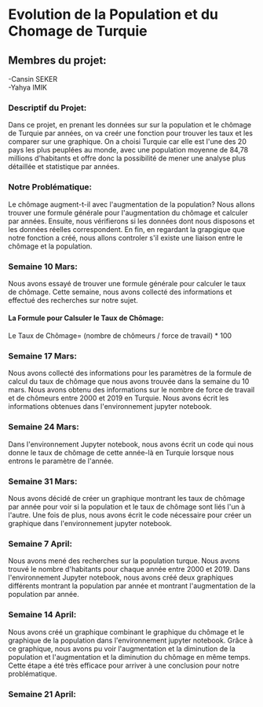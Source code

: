<DOCTYPE html>
<h1>Evolution de la Population et du Chomage de Turquie

<h2>Membres du projet:</h2>
-Cansin SEKER<br>
-Yahya IMIK

<h3>Descriptif du Projet:</h3>
Dans ce projet, en prenant les données sur sur la population et le chômage de Turquie par années, on va creér une fonction pour trouver les taux et les comparer sur une graphique. On a choisi Turquie car elle est l'une des 20 pays les plus peuplées au monde, avec une population moyenne de 84,78 millions d'habitants et offre donc la possibilité de mener une analyse plus détaillée et statistique par années.
  
<h3>Notre Problématique:</h3>
  Le chômage augment-t-il avec l'augmentation de la population? Nous allons trouver une formule générale pour l'augmentation du chômage et calculer par années. Ensuite, nous vérifierons si les données dont nous disposons et les données réelles correspondent. En fin, en regardant la grapgique que notre fonction a créé, nous allons controler s'il existe une liaison entre le chômage et la population.
  
  
  <h3>Semaine 10 Mars:</h3>
  Nous avons essayé de trouver une formule générale pour calculer le taux de chômage. Cette semaine, nous avons collecté des informations et effectué des recherches sur notre sujet.
  
  <h4>La Formule pour Calsuler le Taux de Chômage:</h4>
  
  Le Taux de Chômage= (nombre de chômeurs / force de travail) * 100
  
  
  <h3>Semaine 17 Mars:</h3>
  Nous avons collecté des informations pour les paramètres de la formule de calcul du taux de chômage que nous avons trouvée dans la semaine du 10 mars. Nous avons obtenu des informations sur le nombre de force de travail et de chômeurs entre 2000 et 2019 en Turquie. Nous avons écrit les informations obtenues dans l'environnement jupyter notebook.
  
  
  <h3>Semaine 24 Mars:</h3>
  Dans l'environnement Jupyter notebook, nous avons écrit un code qui nous donne le taux de chômage de cette année-là en Turquie lorsque nous entrons le paramètre de l'année.
  
  
  <h3>Semaine 31 Mars:</h3>
  Nous avons décidé de créer un graphique montrant les taux de chômage par année pour voir si la population et le taux de chômage sont liés l'un à l'autre. Une fois de plus, nous avons écrit le code nécessaire pour créer un graphique dans l'environnement jupyter notebook. 
  
  
  <h3>Semaine 7 April:</h3>
  Nous avons mené des recherches sur la population turque. Nous avons trouvé le nombre d'habitants pour chaque année entre 2000 et 2019. Dans l'environnement Jupyter notebook, nous avons créé deux graphiques différents montrant la population par année et montrant l'augmentation de la population par année.
  
  
<h3>Semaine 14 April:</h3>
  Nous avons créé un graphique combinant le graphique du chômage et le graphique de la population dans l'environnement jupyter notebook. Grâce à ce graphique, nous avons pu voir l'augmentation et la diminution de la population et l'augmentation et la diminution du chômage en même temps. Cette étape a été très efficace pour arriver à une conclusion pour notre problématique. 
  
  
  <h3>Semaine 21 April:</h3>
  
  
  
  
  
  
  
  
 
